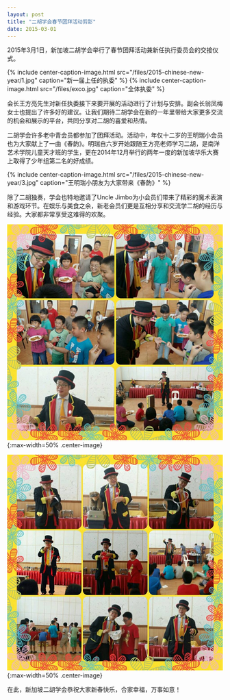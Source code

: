 ```yaml
---
layout: post
title: "二胡学会春节团拜活动剪影"
date: 2015-03-01
---
```

2015年3月1日，新加坡二胡学会举行了春节团拜活动兼新任执行委员会的交接仪式。

{% include center-caption-image.html src="/files/2015-chinese-new-year/1.jpg" caption="新一届上任的执委" %}
{% include center-caption-image.html src="/files/exco.jpg" caption="全体执委" %}

会长王方亮先生对新任执委接下来要开展的活动进行了计划与安排。副会长翁凤梅女士也提出了许多好的建议。让我们期待二胡学会在新的一年里带给大家更多交流的机会和展示的平台，共同分享对二胡的喜爱和热情。

二胡学会许多老中青会员都参加了团拜活动。活动中，年仅十二岁的王明瑞小会员也为大家献上了一曲《春韵》。明瑞自六岁开始跟随王方亮老师学习二胡，是南洋艺术学院儿童天才班的学生，更在2014年12月举行的两年一度的新加坡华乐大赛上取得了少年组第二名的好成绩。

{% include center-caption-image.html src="/files/2015-chinese-new-year/3.jpg" caption="王明瑞小朋友为大家带来《春韵》" %}

除了二胡独奏，学会也特地邀请了Uncle Jimbo为小会员们带来了精彩的魔术表演和游戏环节。在娱乐与美食之余，新老会员们更是互相分享和交流学二胡的经历与经验。大家都非常享受这难得的欢聚。

![](/files/2015-chinese-new-year/4.jpg){:max-width=50% .center-image}

![](/files/2015-chinese-new-year/5.jpg){:max-width=50% .center-image}

在此，新加坡二胡学会恭祝大家新春快乐，合家幸福，万事如意！
